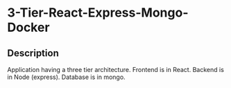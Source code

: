 # 3-Tier-React-Express-Mongo-Docker

## Description

Application having a three tier architecture. Frontend is in React. Backend is in Node (express). 
Database is in mongo.
